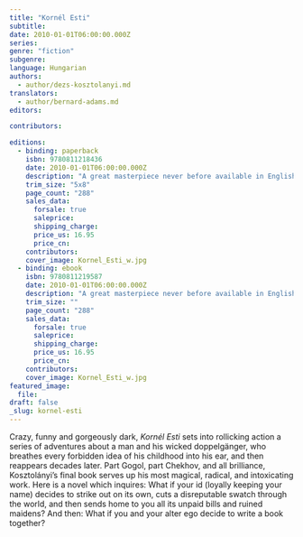 ```yaml
---
title: "Kornél Esti"
subtitle:
date: 2010-01-01T06:00:00.000Z
series:
genre: "fiction"
subgenre:
language: Hungarian
authors:
  - author/dezs-kosztolanyi.md
translators:
  - author/bernard-adams.md
editors:

contributors:

editions:
  - binding: paperback
    isbn: 9780811218436
    date: 2010-01-01T06:00:00.000Z
    description: "A great masterpiece never before available in English, _Kornél Esti_ is the wild final book by a Hungarian genius. "
    trim_size: "5x8"
    page_count: "288"
    sales_data:
      forsale: true
      saleprice:
      shipping_charge:
      price_us: 16.95
      price_cn:
    contributors:
    cover_image: Kornel_Esti_w.jpg
  - binding: ebook
    isbn: 9780811219587
    date: 2010-01-01T06:00:00.000Z
    description: "A great masterpiece never before available in English, _Kornél Esti_ is the wild final book by a Hungarian genius. "
    trim_size: ""
    page_count: "288"
    sales_data:
      forsale: true
      saleprice:
      shipping_charge:
      price_us: 16.95
      price_cn:
    contributors:
    cover_image: Kornel_Esti_w.jpg
featured_image:
  file:
draft: false
_slug: kornel-esti
---
```


Crazy, funny and gorgeously dark, _Kornél Esti_ sets into rollicking action a series of adventures about a man and his wicked doppelgänger, who breathes every forbidden idea of his childhood into his ear, and then reappears decades later. Part Gogol, part Chekhov, and all brilliance, Kosztolányi’s final book serves up his most magical, radical, and intoxicating work. Here is a novel which inquires: What if your id (loyally keeping your name) decides to strike out on its own, cuts a disreputable swatch through the world, and then sends home to you all its unpaid bills and ruined maidens? And then: What if you and your alter ego decide to write a book together?

